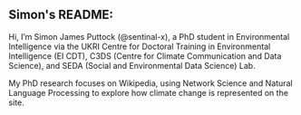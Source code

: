 ## Simon's README:
Hi, I’m Simon James Puttock (@sentinal-x), a PhD student in Environmental Intelligence via the UKRI Centre for Doctoral Training in Environmental Intelligence (EI CDT), C3DS (Centre for Climate Communication and Data Science), and SEDA (Social and Environmental Data Science) Lab. 

My PhD research focuses on Wikipedia, using Network Science and Natural Language Processing to explore how climate change is represented on the site.

<!---
sentinal-x/sentinal-x is a ✨ special ✨ repository because its `README.md` (this file) appears on your GitHub profile.
You can click the Preview link to take a look at your changes.
--->
